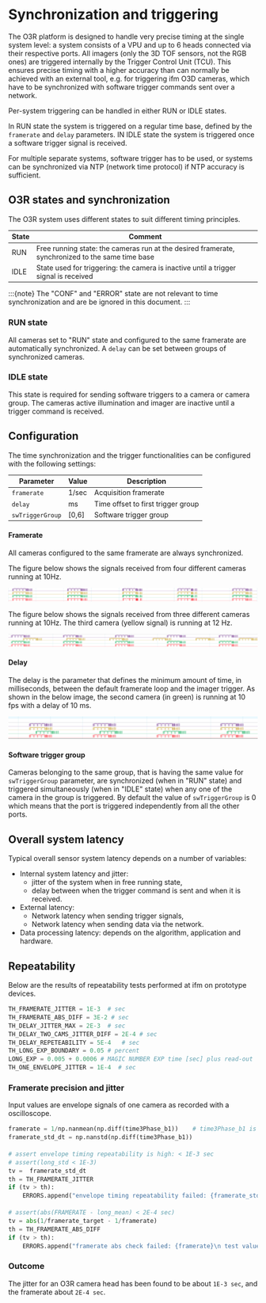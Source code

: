 # Synchronization and triggering

The O3R platform is designed to handle very precise timing at the single system level: a system consists of a VPU and up to 6 heads connected via their respective ports.
All imagers (only the 3D TOF sensors, not the RGB ones) are triggered internally by the Trigger Control Unit (TCU). This ensures precise timing with a higher accuracy than can normally be achieved with an external tool, e.g. for triggering ifm O3D cameras, which have to be synchronized with software trigger commands sent over a network.

Per-system triggering can be handled in either RUN or IDLE states.

In RUN state the system is triggered on a regular time base, defined by the `framerate` and `delay` parameters.
IN IDLE state the system is triggered once a software trigger signal is received.

For multiple separate systems, software trigger has to be used, or systems can be synchronized via NTP (network time protocol) if NTP accuracy is sufficient.

## O3R states and synchronization

The O3R system uses different states to suit different timing principles.

| State | Comment                                                                               |
| ----- | ------------------------------------------------------------------------------------- |
| RUN   | Free running state: the cameras run at the desired framerate, synchronized to the same time base |
| IDLE  | State used for triggering: the camera is inactive until a trigger signal is received |   

:::{note}
The "CONF" and "ERROR" state are not relevant to time synchronization and are be ignored in this document.
:::

### RUN state
All cameras set to "RUN" state and configured to the same framerate are automatically synchronized. A `delay` can be set between groups of synchronized cameras.

### IDLE state
This state is required for sending software triggers to a camera or camera group.
The cameras active illumination and imager are inactive until a trigger command is received.

## Configuration

The time synchronization and the trigger functionalities can be configured with the following settings:

| Parameter       | Value | Description                                                 |
| --------------- | ----- | ----------------------------------------------------------- |
| `framerate`     | 1/sec | Acquisition framerate                                       |
| `delay`         | ms    | Time offset to first trigger group                          |
| `swTriggerGroup`| [0,6] | Software trigger group                                      |


#### Framerate

All cameras configured to the same framerate are always synchronized.

The figure below shows the signals received from four different cameras running at 10Hz.

![Four Cameras running at 10Hz Frequency](resources/triggering/4Ports_10fps.png)

The figure below shows the signals received from three different cameras running at 10Hz. The third camera (yellow signal) is running at 12 Hz.

![Camera 3 running at 12Hz frequency](resources/triggering/10_12fps.png)

#### Delay

The delay is the parameter that defines the minimum amount of time, in milliseconds, between the default framerate loop and the imager trigger.
As shown in the below image, the second camera (in green) is running at 10 fps with a delay of 10 ms.

![Camera 2 delayed by 10 milliseconds](resources/triggering/delay_10ms.png)

#### Software trigger group

Cameras belonging to the same group, that is having the same value for `swTriggerGroup` parameter, are synchronized (when in "RUN" state) and triggered simultaneously (when in "IDLE" state) when any one of the camera in the group is triggered. 
By default the value of `swTriggerGroup` is 0 which means that the port is triggered independently from all the other ports.

## Overall system latency

Typical overall sensor system latency depends on a number of variables:
- Internal system latency and jitter:
	- jitter of the system when in free running state,
	- delay between when the trigger command is sent and when it is received.
- External latency:
	- Network latency when sending trigger signals,
	- Network latency when sending data via the network.
- Data processing latency: depends on the algorithm, application and hardware.


## Repeatability

Below are the results of repeatability tests performed at ifm on prototype devices.

```python
TH_FRAMERATE_JITTER = 1E-3  # sec
TH_FRAMERATE_ABS_DIFF = 3E-2 # sec
TH_DELAY_JITTER_MAX = 2E-3  # sec
TH_DELAY_TWO_CAMS_JITTER_DIFF = 2E-4 # sec
TH_DELAY_REPETEABILITY = 5E-4   # sec
TH_LONG_EXP_BOUNDARY = 0.05 # percent
LONG_EXP = 0.005 + 0.0006 # MAGIC NUMBER EXP time [sec] plus read-out
TH_ONE_ENVELOPE_JITTER = 1E-4  # sec
```

### Framerate precision and jitter
Input values are envelope signals of one camera as recorded with a oscilloscope.

```python
framerate = 1/np.nanmean(np.diff(time3Phase_b1))	# time3Phase_b1 is the oscilloscope data
framerate_std_dt = np.nanstd(np.diff(time3Phase_b1))

# assert envelope timing repeatability is high: < 1E-3 sec
# assert(long_std < 1E-3)
tv =  framerate_std_dt
th = TH_FRAMERATE_JITTER
if (tv > th):
	ERRORS.append("envelope timing repeatability failed: {framerate_std_dt:f}\n test value: {tv} - threshold: {th}".format(framerate_std_dt=framerate_std_dt, tv=tv, th=th))

# assert(abs(FRAMERATE - long_mean) < 2E-4 sec)
tv = abs(1/framerate_target - 1/framerate)
th = TH_FRAMERATE_ABS_DIFF
if (tv > th):
	ERRORS.append("framerate abs check failed: {framerate}\n test value: {tv} - threshold: {th}".format(framerate=framerate, tv=tv, th=th))
```

### Outcome
The jitter for an O3R camera head has been found to be about `1E-3 sec`, and the framerate about `2E-4 sec`.
